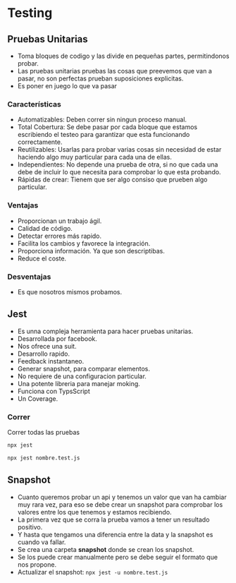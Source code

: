 # Testing

## Pruebas Unitarias

* Toma bloques de codigo y las divide en pequeñas partes, permitindonos probar.
* Las pruebas unitarias pruebas las cosas que preevemos que van a pasar, no son perfectas prueban suposiciones explicitas.
* Es poner en juego lo que va pasar

### Características

* Automatizables: Deben correr sin ningun proceso manual.
* Total Cobertura: Se debe pasar por cada bloque que estamos escribiendo el testeo para garantizar que esta funcionando correctamente.
* Reutilizables: Usarlas para probar varias cosas sin necesidad de estar haciendo algo muy particular para cada una de ellas.
* Independientes: No depende una prueba de otra, si no que cada una debe de incluir lo que necesita para comprobar lo que esta probando.
* Rápidas de crear: Tienem que ser algo consiso que prueben algo particular.

### Ventajas

* Proporcionan un trabajo ágil.
* Calidad de código.
* Detectar errores más rapido.
* Facilita los cambios y favorece la integración.
* Proporciona información. Ya que son descriptibas.
* Reduce el coste.

### Desventajas

* Es que nosotros mismos probamos.

## Jest

* Es unna compleja herramienta para hacer pruebas unitarias.
* Desarrollada por facebook.
* Nos ofrece una suit.
* Desarrollo rapido.
* Feedback instantaneo.
* Generar snapshot, para comparar elementos.
* No requiere de una configuracion particular.
* Una potente libreria para manejar moking.
* Funciona con TypsScript
* Un Coverage.

### Correr

Correr todas las pruebas

```bash
npx jest
```

```bash
npx jest nombre.test.js
```

## Snapshot

* Cuanto queremos probar un api y tenemos un valor que van ha cambiar muy rara vez, para eso se debe crear un snapshot
para comprobar los valores entre los que tenemos y estamos recibiendo.
* La primera vez que se corra la prueba vamos a tener un resultado positivo.
* Y hasta que tengamos una diferencia entre la data y la snapshot es cuando va fallar.
* Se crea una carpeta __snapshot__ donde se crean los snapshot.
* Se los puede crear manualmente pero se debe seguir el formato que nos propone.
* Actualizar el snapshot: ```npx jest -u nombre.test.js```
